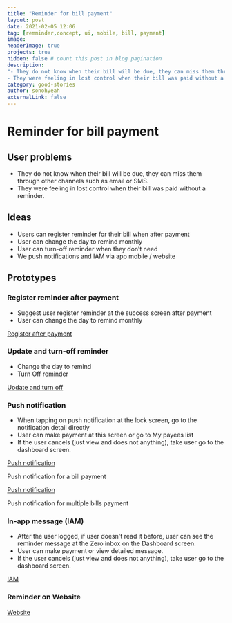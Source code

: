 ```yaml
---
title: "Reminder for bill payment"
layout: post
date: 2021-02-05 12:06
tag: [remminder,concept, ui, mobile, bill, payment]
image: 
headerImage: true
projects: true
hidden: false # count this post in blog pagination
description:
"- They do not know when their bill will be due, they can miss them through other channels such as email or SMS.
- They were feeling in lost control when their bill was paid without a reminder."
category: good-stories
author: sonohyeah
externalLink: false
---
```


# Reminder for bill payment

## **User problems**

- They do not know when their bill will be due, they can miss them through other channels such as email or SMS.
- They were feeling in lost control when their bill was paid without a reminder.

## Ideas

- Users can register reminder for their bill when after payment
- User can change the day to remind monthly
- User can turn-off reminder when they don’t need
- We push notifications  and IAM via app mobile / website

## Prototypes

### Register reminder after payment

- Suggest user register reminder at the success screen after payment
- User can change the day to remind monthly

[Register after payment](https://www.figma.com/embed?embed_host=notion&url=https%3A%2F%2Fwww.figma.com%2Fproto%2FRUq8PKD1QoJFDNvMBB2Yq9%2FPS1_WS3-Bill-payment%3Fnode-id%3D46%253A9873%26scaling%3Dmin-zoom)

### Update and turn-off reminder

- Change the day to remind
- Turn Off reminder
 
[Uodate and turn off](https://www.figma.com/embed?embed_host=notion&url=https%3A%2F%2Fwww.figma.com%2Fproto%2FRUq8PKD1QoJFDNvMBB2Yq9%2FPS1_WS3-Bill-payment%3Fnode-id%3D98%253A323%26viewport%3D551%252C602%252C0.18934981524944305%26scaling%3Dmin-zoom)

### Push notification

- When tapping on push notification at the lock screen, go to the notification detail directly
- User can make payment at this screen or go to My payees list
- If the user cancels (just view and does not anything), take user go to the dashboard screen.

[Push notification](https://www.figma.com/embed?embed_host=notion&url=https%3A%2F%2Fwww.figma.com%2Fproto%2FRUq8PKD1QoJFDNvMBB2Yq9%2FPS1_WS3-Bill-payment%3Fnode-id%3D46%253A4720%26scaling%3Dmin-zoom)

Push notification for a bill payment

[Push notification](https://www.figma.com/embed?embed_host=notion&url=https%3A%2F%2Fwww.figma.com%2Fproto%2FRUq8PKD1QoJFDNvMBB2Yq9%2FPS1_WS3-Bill-payment%3Fnode-id%3D164%253A11026%26viewport%3D802%252C459%252C0.1478731781244278%26scaling%3Dmin-zoom)

Push notification for multiple bills payment

### In-app message (IAM)

- After the user logged, if user doesn't read it before, user can see the reminder message at the Zero inbox on the Dashboard screen.
- User can make payment or view detailed message.
- If the user cancels (just view and does not anything), take user go to the dashboard screen.

[IAM](https://www.figma.com/embed?embed_host=notion&url=https%3A%2F%2Fwww.figma.com%2Fproto%2FRUq8PKD1QoJFDNvMBB2Yq9%2FPS1_WS3-Bill-payment%3Fnode-id%3D196%253A109%26viewport%3D513%252C463%252C0.2954351007938385%26scaling%3Dmin-zoom)

### Reminder on Website

[Website](https://www.figma.com/embed?embed_host=notion&url=https%3A%2F%2Fwww.figma.com%2Fproto%2FRUq8PKD1QoJFDNvMBB2Yq9%2FPS1_WS3-Bill-payment%3Fnode-id%3D111%253A11729%26viewport%3D1001%252C435%252C0.12228555977344513%26scaling%3Dscale-down)
